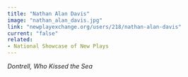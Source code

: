 ```yaml
---
title: "Nathan Alan Davis"
image: "nathan_alan_davis.jpg"
link: "newplayexchange.org/users/218/nathan-alan-davis"
current: "false"
related:
- National Showcase of New Plays
---
```


*Dontrell, Who Kissed the Sea*

